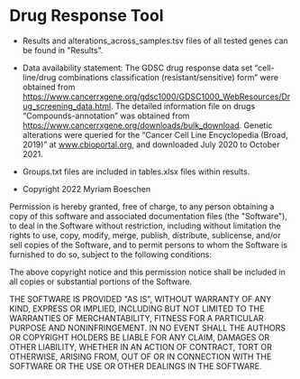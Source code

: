 # Drug Response Tool

* Results and alterations_across_samples.tsv files of all tested genes can be found in "Results". 

* Data availability statement: The GDSC drug response data set “cell-line/drug combinations classification (resistant/sensitive) form” were obtained from https://www.cancerrxgene.org/gdsc1000/GDSC1000_WebResources/Drug_screening_data.html.   The detailed information file on drugs “Compounds-annotation” was obtained from https://www.cancerrxgene.org/downloads/bulk_download. Genetic alterations were queried for the “Cancer Cell Line Encyclopedia (Broad, 2019)” at www.cbioportal.org, and downloaded July 2020 to October 2021.

* Groups.txt files are included in tables.xlsx files within results.


* Copyright 2022 Myriam Boeschen

Permission is hereby granted, free of charge, to any person obtaining a copy of this software and associated documentation files (the "Software"), to deal in the Software without restriction, including without limitation the rights to use, copy, modify, merge, publish, distribute, sublicense, and/or sell copies of the Software, and to permit persons to whom the Software is furnished to do so, subject to the following conditions:

The above copyright notice and this permission notice shall be included in all copies or substantial portions of the Software.

THE SOFTWARE IS PROVIDED "AS IS", WITHOUT WARRANTY OF ANY KIND, EXPRESS OR IMPLIED, INCLUDING BUT NOT LIMITED TO THE WARRANTIES OF MERCHANTABILITY, FITNESS FOR A PARTICULAR PURPOSE AND NONINFRINGEMENT. IN NO EVENT SHALL THE AUTHORS OR COPYRIGHT HOLDERS BE LIABLE FOR ANY CLAIM, DAMAGES OR OTHER LIABILITY, WHETHER IN AN ACTION OF CONTRACT, TORT OR OTHERWISE, ARISING FROM, OUT OF OR IN CONNECTION WITH THE SOFTWARE OR THE USE OR OTHER DEALINGS IN THE SOFTWARE.


